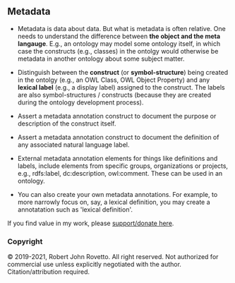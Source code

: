 ## Metadata
- Metadata is data about data. But what is metadata is often relative. One needs to understand the difference between **the object and the meta langauge**. E.g., an ontology may model some ontology itself, in which case the constructs (e.g., classes) in the ontolgy would otherwise be metadata in another ontology about some subject matter.
- Distinguish between the **construct** (or **symbol-structure**) being created in the ontolgy (e.g., an OWL Class, OWL Object Property) and any **lexical label** (e.g., a display label) assigned to the construct. The labels are also symbol-structures / constructs (because they are created during the ontology development process).

- Assert a metadata annotation construct to document the purpose or description of the construct itself.
- Assert a metadata annotation construct to document the definition of any associated natural language label.

- External metadata annotation elements for things like definitions and labels, include elements from specific groups, organizations or projects, e.g., rdfs:label, dc:description, owl:comment. These can be used in an ontology. 
- You can also create your own metadata annotations. For example, to more narrowly focus on, say, a lexical definition, you may create a annotatation such as 'lexical definition'. 

If you find value in my work, please [support/donate here](https://gogetfunding.com/knowledge-organization-services-ontology-terminology-metadata-concept-analysis/).

### Copyright
© 2019-2021, Robert John Rovetto. All right reserved. Not authorized for commercial use unless explicitly negotiated with the author. Citation/attribution required.
